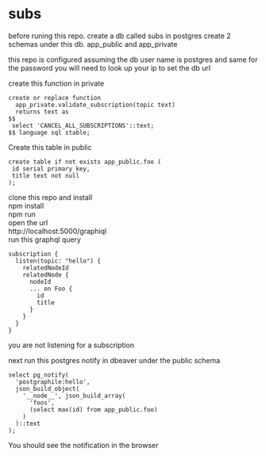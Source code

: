 # subs
before runing this repo. create a db called subs in postgres
create 2 schemas under this db.  app_public and app_private

this repo is configured assuming the db user name is postgres and same for the password
you will need to look up your ip to set the db url

create this function in private
```
create or replace function
  app_private.validate_subscription(topic text) 
  returns text as 
$$ 
 select 'CANCEL_ALL_SUBSCRIPTIONS'::text; 
$$ language sql stable; 
```

Create this table in public
```
create table if not exists app_public.foo (
 id serial primary key,
 title text not null 
); 
```


clone this repo and install <br>
npm install <br>
npm run <br>
open the url <br>
http://localhost:5000/graphiql <br>
run this graphql query
```
subscription {
  listen(topic: "hello") {
    relatedNodeId
    relatedNode {
      nodeId
      ... on Foo {
        id
        title
      }
    }
  }
}
```
you are not listening for a subscription

next run this postgres notify in dbeaver under the public schema <br>
``` 
select pg_notify( 
  'postgraphile:hello',
  json_build_object(
    '__node__', json_build_array(
      'foos',
      (select max(id) from app_public.foo)
    )
  )::text
);
```


You should see the notification in the browser

